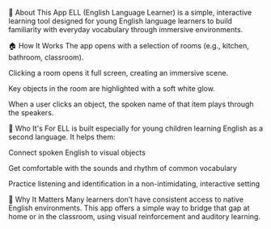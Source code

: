 🧠 About This App
ELL (English Language Learner) is a simple, interactive learning tool designed for young English language learners to build familiarity with everyday vocabulary through immersive environments.

🏠 How It Works
The app opens with a selection of rooms (e.g., kitchen, bathroom, classroom).

Clicking a room opens it full screen, creating an immersive scene.

Key objects in the room are highlighted with a soft white glow.

When a user clicks an object, the spoken name of that item plays through the speakers.

🎯 Who It's For
ELL is built especially for young children learning English as a second language.
It helps them:

Connect spoken English to visual objects

Get comfortable with the sounds and rhythm of common vocabulary

Practice listening and identification in a non-intimidating, interactive setting

🧩 Why It Matters
Many learners don’t have consistent access to native English environments.
This app offers a simple way to bridge that gap at home or in the classroom, using visual reinforcement and auditory learning.
